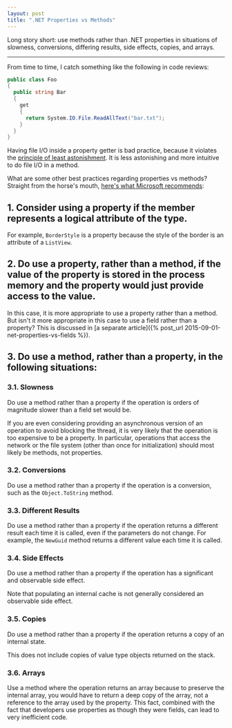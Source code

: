```yaml
---
layout: post
title: ".NET Properties vs Methods"
---
```


Long story short: use methods rather than .NET properties in situations of slowness, conversions, differing results, side effects, copies, and arrays.

---

From time to time, I catch something like the following in code reviews:

```csharp
public class Foo
{
  public string Bar
  {
    get
    {
      return System.IO.File.ReadAllText("bar.txt");
    }
  }
}
```

Having file I/O inside a property getter is bad practice, because it violates the [principle of least astonishment](https://en.wikipedia.org/wiki/Principle_of_least_astonishment). It is less astonishing and more intuitive to do file I/O in a method.

What are some other best practices regarding properties vs methods? Straight from the horse's mouth, [here's what Microsoft recommends](https://msdn.microsoft.com/en-us/library/vstudio/ms229054%28v=vs.100%29.aspx):

## 1. Consider using a property if the member represents a logical attribute of the type.

For example, `BorderStyle` is a property because the style of the border is an attribute of a `ListView`.

## 2. Do use a property, rather than a method, if the value of the property is stored in the process memory and the property would just provide access to the value.

In this case, it is more appropriate to use a property rather than a method. But isn't it more appropriate in this case to use a field rather than a property? This is discussed in [a separate article]({% post_url 2015-09-01-net-properties-vs-fields %}).

## 3. Do use a method, rather than a property, in the following situations:

### 3.1. Slowness

Do use a method rather than a property if the operation is orders of magnitude slower than a field set would be.

If you are even considering providing an asynchronous version of an operation to avoid blocking the thread, it is very likely that the operation is too expensive to be a property. In particular, operations that access the network or the file system (other than once for initialization) should most likely be methods, not properties.

### 3.2. Conversions

Do use a method rather than a property if the operation is a conversion, such as the `Object.ToString` method.

### 3.3. Different Results

Do use a method rather than a property if the operation returns a different result each time it is called, even if the parameters do not change. For example, the `NewGuid` method returns a different value each time it is called.

### 3.4. Side Effects

Do use a method rather than a property if the operation has a significant and observable side effect.

Note that populating an internal cache is not generally considered an observable side effect.

### 3.5. Copies

Do use a method rather than a property if the operation returns a copy of an internal state.

This does not include copies of value type objects returned on the stack.

### 3.6. Arrays

Use a method where the operation returns an array because to preserve the internal array, you would have to return a deep copy of the array, not a reference to the array used by the property. This fact, combined with the fact that developers use properties as though they were fields, can lead to very inefficient code.
